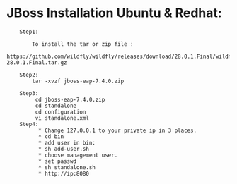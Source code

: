 # JBoss Installation Ubuntu & Redhat:
        Step1:
        
            To install the tar or zip file :
            https://github.com/wildfly/wildfly/releases/download/28.0.1.Final/wildfly-28.0.1.Final.tar.gz
            
        Step2:
            tar -xvzf jboss-eap-7.4.0.zip
      
        Step3:
             cd jboss-eap-7.4.0.zip
             cd standalone
             cd configuration
             vi standalone.xml
        Step4:
              * Change 127.0.0.1 to your private ip in 3 places.
              * cd bin 
              * add user in bin:
              * sh add-user.sh
              * choose management user.
              * set passwd
              * sh standalone.sh
              * http://ip:8080
             

